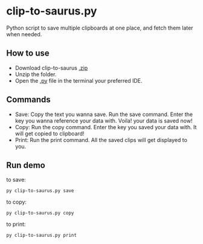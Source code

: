 # clip-to-saurus.py
Python script to save multiple clipboards at one place, and fetch them later when needed.

## How to use
- Download clip-to-saurus [.zip](https://github.com/kxnyshk/clip-to-saurus.py/archive/refs/heads/master.zip)
- Unzip the folder.
- Open the [.py](https://github.com/kxnyshk/clip-to-saurus.py/blob/master/clip-to-saurus.py) file in the terminal your preferred IDE.

## Commands
 - Save:  Copy the text you wanna save. Run the save command. Enter the key you wanna reference your data with. Voila! your data is saved now!
 - Copy:  Run the copy command. Enter the key you saved your data with. It will get copied to clipboard!
 - Print: Run the print command. All the saved clips will get displayed to you.

## Run demo
to save:
  ```
  py clip-to-saurus.py save
  ```
  
to copy:
  ```
  py clip-to-saurus.py copy
  ```
  
to print:
  ```
  py clip-to-saurus.py print
  ```
